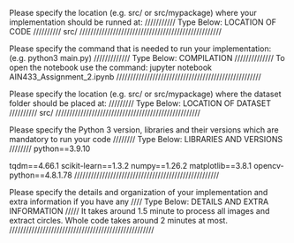 Please specify the location (e.g. src/ or src/mypackage) 
where your implementation should be runned at:
/////////// Type Below: LOCATION OF CODE //////////
src/
///////////////////////////////////////////////////


Please specify the command that is needed 
to run your implementation:
(e.g. python3 main.py)
///////////// Type Below: COMPILATION //////////////
To open the notebook use the command: jupyter notebook AIN433_Assignment_2.ipynb
////////////////////////////////////////////////////

Please specify the location (e.g. src/ or src/mypackage)
where the dataset folder should be placed at:
///////// Type Below: LOCATION OF DATASET //////////
src/
////////////////////////////////////////////////////

Please specify the Python 3 version, libraries and
their versions which are mandatory to run your code
//////// Type Below: LIBRARIES AND VERSIONS ////////
python==3.9.10

tqdm==4.66.1
scikit-learn==1.3.2
numpy==1.26.2
matplotlib==3.8.1
opencv-python==4.8.1.78
////////////////////////////////////////////////////

Please specify the details and organization of your
implementation and extra information if you have any
//// Type Below: DETAILS AND EXTRA INFORMATION /////
It takes around 1.5 minute to process all images and extract circles. Whole code takes around 2 minutes at most.
////////////////////////////////////////////////////